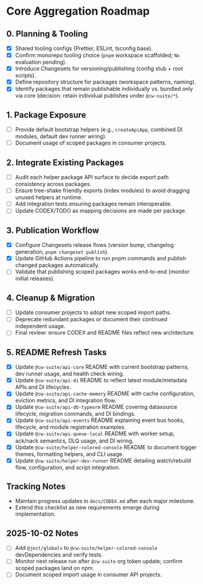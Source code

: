 # Core Aggregation Roadmap

## 0. Planning & Tooling
- [x] Shared tooling configs (Prettier, ESLint, tsconfig base).
- [x] Confirm monorepo tooling choice (`pnpm` workspace scaffolded; `Nx` evaluation pending).
- [x] Introduce Changesets for versioning/publishing (config stub + root scripts).
- [x] Define repository structure for packages (workspace patterns, naming).
- [x] Identify packages that remain publishable individually vs. bundled only via core (decision: retain individual publishes under `@cw-suite/*`).

## 1. Package Exposure
- [ ] Provide default bootstrap helpers (e.g., `createApiApp`, combined DI modules, default dev runner wiring).
- [ ] Document usage of scoped packages in consumer projects.

## 2. Integrate Existing Packages
- [ ] Audit each helper package API surface to decide export path consistency across packages.
- [ ] Ensure tree-shake friendly exports (index modules) to avoid dragging unused helpers at runtime.
- [ ] Add integration tests ensuring packages remain interoperable.
- [ ] Update CODEX/TODO as mapping decisions are made per package.

## 3. Publication Workflow
- [x] Configure Changesets release flows (version bump, changelog generation, `pnpm changeset publish`).
- [x] Update GitHub Actions pipeline to run pnpm commands and publish changed packages automatically.
- [ ] Validate that publishing scoped packages works end-to-end (monitor initial releases).

## 4. Cleanup & Migration
- [ ] Update consumer projects to adopt new scoped import paths.
- [ ] Deprecate redundant packages or document their continued independent usage.
- [ ] Final review: ensure CODEX and README files reflect new architecture.

## 5. README Refresh Tasks
- [x] Update `@cw-suite/api-core` README with current bootstrap patterns, dev runner usage, and health check wiring.
- [x] Update `@cw-suite/api-di` README to reflect latest module/metadata APIs and DI lifecycles.
- [x] Update `@cw-suite/api-cache-memory` README with cache configuration, eviction metrics, and DI integration flow.
- [x] Update `@cw-suite/api-db-typeorm` README covering datasource lifecycle, migration commands, and DI bindings.
- [x] Update `@cw-suite/api-events` README explaining event bus hooks, lifecycle, and module registration examples.
- [x] Update `@cw-suite/api-queue-local` README with worker setup, ack/nack semantics, DLQ usage, and DI wiring.
- [x] Update `@cw-suite/helper-colored-console` README to document logger themes, formatting helpers, and CLI usage.
- [x] Update `@cw-suite/helper-dev-runner` README detailing watch/rebuild flow, configuration, and script integration.

## Tracking Notes
- Maintain progress updates in `docs/CODEX.md` after each major milestone.
- Extend this checklist as new requirements emerge during implementation.

## 2025-10-02 Notes
- [ ] Add `@jest/globals` to `@cw-suite/helper-colored-console` devDependencies and verify tests.
- [ ] Monitor next release run after `@cw-suite` org token update; confirm scoped packages land on npm.
- [ ] Document scoped import usage in consumer API projects.
